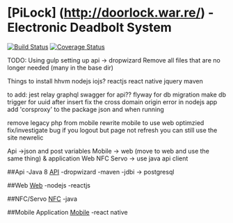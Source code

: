 # [PiLock] (http://doorlock.war.re/) - Electronic Deadbolt System

[![Build Status](https://travis-ci.org/rwwarren/door-lock.png?branch=master)](https://travis-ci.org/rwwarren/door-lock)
[![Coverage Status](https://img.shields.io/coveralls/rwwarren/door-lock.svg)](https://coveralls.io/r/rwwarren/door-lock)

TODO:
Using gulp
setting up api -> dropwizard 
Remove all files that are no longer needed (many in the base dir)

Things to install
hhvm
nodejs
iojs?
reactjs
react native
jquery
maven

to add:
jest
relay
graphql
swagger for api??
flyway for db migration
make db trigger for uuid after insert
fix the cross domain origin error in nodejs app
add 'corsproxy' to the package json and when running

remove legacy php from mobile
rewrite mobile to use web optimzied
fix/investigate bug if you logout but page not refresh you can still use the site
newrelic


Api ->json and post variables
Mobile -> web (move to web and use the same thing) & application
Web
NFC
Servo -> use java api client



##Api
-Java 8
[API](api/README.md)
-dropwizard
-maven
-jdbi -> postgresql

##Web
[Web](web/README.md)
-nodejs
-reactjs

##NFC/Servo
[NFC](nfc/README.md)
-java

##Mobile Application
[Mobile](mobile/README.md)
-react native
